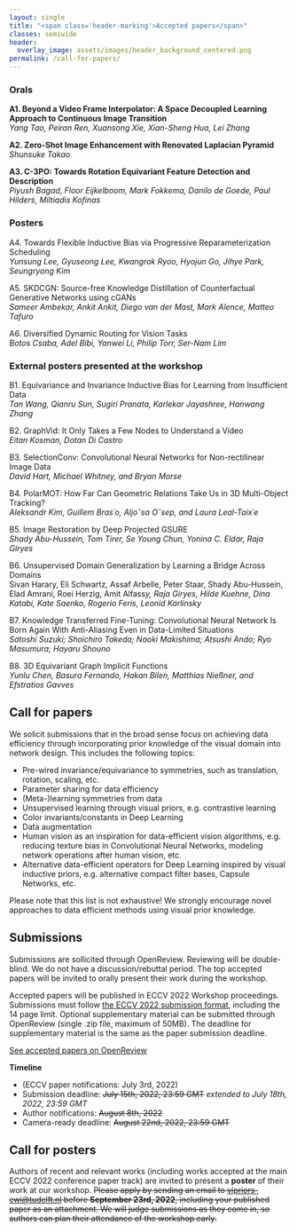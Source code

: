 ```yaml
---
layout: single
title: "<span class='header-marking'>Accepted papers</span>"
classes: semiwide
header:
  overlay_image: assets/images/header_background_centered.png
permalink: /call-for-papers/
---
```


### Orals

**A1. Beyond a Video Frame Interpolator: A Space Decoupled Learning Approach to Continuous Image Transition**
<br/><i>Yang Tao, Peiran Ren, Xuansong Xie, Xian-Sheng Hua, Lei Zhang</i>

**A2. Zero-Shot Image Enhancement with Renovated Laplacian Pyramid**
<br/><i>Shunsuke Takao</i>

**A3. C-3PO: Towards Rotation Equivariant Feature Detection and Description**
<br/><i>Piyush Bagad, Floor Eijkelboom, Mark Fokkema, Danilo de Goede, Paul Hilders, Miltiadis Kofinas</i>

### Posters

<span>A4. Towards Flexible Inductive Bias via Progressive Reparameterization Scheduling</span>
<br /><i>Yunsung Lee, Gyuseong Lee, Kwangrok Ryoo, Hyojun Go, Jihye Park, Seungryong Kim</i>

<span>A5. SKDCGN: Source-free Knowledge Distillation of Counterfactual Generative Networks using cGANs</span>
<br /><i>Sameer Ambekar, Ankit Ankit, Diego van der Mast, Mark Alence, Matteo Tafuro</i>

<span>A6. Diversified Dynamic Routing for Vision Tasks</span>
<br /><i>Botos Csaba, Adel Bibi, Yanwei Li, Philip Torr, Ser-Nam Lim</i>

### External posters presented at the workshop

<span>B1. Equivariance and Invariance Inductive Bias for Learning from Insufficient Data</span>
<br /><i>Tan Wang, Qianru Sun, Sugiri Pranata, Karlekar Jayashree, Hanwang Zhang</i>

<span>B2. GraphVid: It Only Takes a Few Nodes to Understand a Video</span>
<br /><i>Eitan Kosman, Dotan Di Castro</i>

<span>B3. SelectionConv: Convolutional Neural Networks for Non-rectilinear Image Data</span>
<br /><i>David Hart, Michael Whitney, and Bryan Morse</i>

<span>B4. PolarMOT: How Far Can Geometric Relations Take Us in 3D Multi-Object Tracking?</span>
<br /><i>Aleksandr Kim, Guillem Bras´o, Aljoˇsa Oˇsep, and Laura Leal-Taix´e</i>

<span>B5. Image Restoration by Deep Projected GSURE</span>
<br /><i>Shady Abu-Hussein, Tom Tirer, Se Young Chun, Yonina C. Eldar, Raja Giryes</i>

<span>B6. Unsupervised Domain Generalization by Learning a Bridge Across Domains</span>
<br />Sivan Harary, Eli Schwartz, Assaf Arbelle, Peter Staar, Shady Abu-Hussein, Elad Amrani, Roei Herzig, Amit Alfass<i>y, Raja Giryes, Hilde Kuehne, Dina Katabi, Kate Saenko, Rogerio Feris, Leonid Karlinsky</i>

<span>B7. Knowledge Transferred Fine-Tuning: Convolutional Neural Network Is Born Again With Anti-Aliasing Even in </span>Data-Limited Situations
<br /><i>Satoshi Suzuki; Shoichiro Takeda; Naoki Makishima; Atsushi Ando; Ryo Masumura; Hayaru Shouno</i>

<span>B8. 3D Equivariant Graph Implicit Functions</span>
<br /><i>Yunlu Chen, Basura Fernando, Hakan Bilen, Matthias Nießner, and Efstratios Gavves</i>

## Call for papers

We solicit submissions that in the broad sense focus on achieving data efficiency through incorporating prior knowledge of the visual domain into network design. This includes the following topics:

- Pre-wired invariance/equivariance to symmetries, such as translation, rotation, scaling, etc.
- Parameter sharing for data efficiency
- (Meta-)learning symmetries from data
- Unsupervised learning through visual priors, e.g. contrastive learning
- Color invariants/constants in Deep Learning
- Data augmentation
- Human vision as an inspiration for data-efficient vision algorithms, e.g. reducing texture bias in Convolutional Neural Networks, modeling network operations after human vision, etc.
- Alternative data-efficient operators for Deep Learning inspired by visual inductive priors, e.g. alternative compact filter bases, Capsule Networks, etc.

Please note that this list is not exhaustive! We strongly encourage novel approaches to data efficient methods using visual prior knowledge.

## Submissions

Submissions are sollicited through OpenReview. Reviewing will be double-blind. We do not have a discussion/rebuttal period. The top accepted papers will be invited to orally present their work during the workshop.

Accepted papers will be published in ECCV 2022 Workshop proceedings. Submissions must follow [the ECCV 2022 submission format](https://eccv2022.ecva.net/submission/), including the 14 page limit. Optional supplementary material can be submitted through OpenReview (single .zip file, maximum of 50MB). The deadline for supplementary material is the same as the paper submission deadline.

<a class='btn btn--large btn--primary' href='https://openreview.net/group?id=thecvf.com/ECCV/2022/Workshop/VIPriors'>See accepted papers on OpenReview</a>

**Timeline**

- (ECCV paper notifications: July 3rd, 2022)
- Submission deadline: ~~July 15th, 2022, 23:59 GMT~~ *extended to July 18th, 2022, 23:59 GMT*
- Author notifications: ~~August 8th, 2022~~
- Camera-ready deadline: ~~August 22nd, 2022, 23:59 GMT~~

## Call for posters

Authors of recent and relevant works (including works accepted at the main ECCV 2022 conference paper track) are invited to present a **poster** of their work at our workshop. ~~Please apply by sending an email to [vipriors-ewi@tudelft.nl](mailto:vipriors-ewi@tudelft.nl) before **September 23rd, 2022**, including your published paper as an attachment. We will judge submissions as they come in, so authors can plan their attendance of the workshop early.~~
